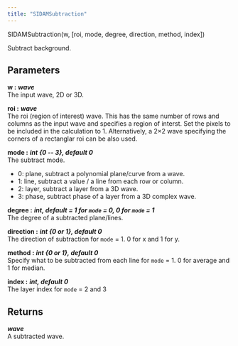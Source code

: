 ```yaml
---
title: "SIDAMSubtraction"
---
```

<p class="function_definition">SIDAMSubtraction(<span class="function_variables">w, [roi, mode, degree, direction, method, index]</span>)</p>

Subtract background.

## Parameters

**w :** ***wave***  
The input wave, 2D or 3D.

**roi :** ***wave***  
The roi (region of interest) wave. This has the same number of
rows and columns as the input wave and specifies a region of
interst. Set the pixels to be included in the calculation to 1.
Alternatively, a 2&#215;2 wave specifying the corners of a rectanglar
roi can be also used.

**mode :** ***int {0 -- 3}, default 0***  
The subtract mode.
* 0: plane, subtract a polynomial plane/curve from a wave.
* 1: line, subtract a value / a line from each row or column.
* 2: layer, subtract a layer from a 3D wave.
* 3: phase, subtract phase of a layer from a 3D complex wave.

**degree :** ***int, default = 1 for `mode` = 0, 0 for `mode` = 1***  
The degree of a subtracted plane/lines.

**direction :** ***int {0 or 1}, default 0***  
The direction of subtraction for `mode` = 1. 0 for x and 1 for y.

**method :** ***int {0 or 1}, default 0***  
Specify what to be subtracted from each line for `mode` = 1.
0 for average and 1 for median.

**index :** ***int, default 0***  
The layer index for `mode` = 2 and 3

## Returns
***wave***  
A subtracted wave.
